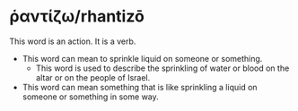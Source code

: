 # ῥαντίζω/rhantizō
This word is an action. It is a verb.

* This word can mean to sprinkle liquid on someone or something.
    * This word is used to describe the sprinkling of water or blood on the altar or on the people of Israel.
* This word can mean something that is like sprinkling a liquid on someone or something in some way.

